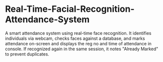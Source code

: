 # Real-Time-Facial-Recognition-Attendance-System
A smart attendance system using real-time face recognition. It identifies individuals via webcam, checks faces against a database, and marks attendance on-screen and displays the reg no and time of attendance in console. If recognized again in the same session, it notes "Already Marked" to prevent duplicates.
